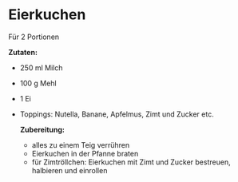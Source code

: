 # Eierkuchen

Für 2 Portionen

**Zutaten:**
- 250 ml Milch
- 100 g Mehl
- 1 Ei
- Toppings: Nutella, Banane, Apfelmus, Zimt und Zucker etc.

  **Zubereitung:**
  - alles zu einem Teig verrühren
  - Eierkuchen in der Pfanne braten
  - für Zimtröllchen: Eierkuchen mit Zimt und Zucker bestreuen, halbieren und einrollen

